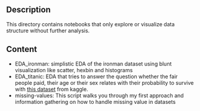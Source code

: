 ## Description

This directory contains notebooks that only explore or visualize data structure without further analysis. 

## Content

* EDA_ironman: simplistic EDA of the ironman dataset using blunt visualization like scatter, hexbin and histograms
* EDA_titanic: EDA that tries to answer the question whether the fair people paid, their age or their sex relates with their probability to survive with [this dataset](https://www.kaggle.com/c/titanic/data) from kaggle.
* missing-values: This script walks you through my first approach and information gathering on how to handle missing value in datasets
